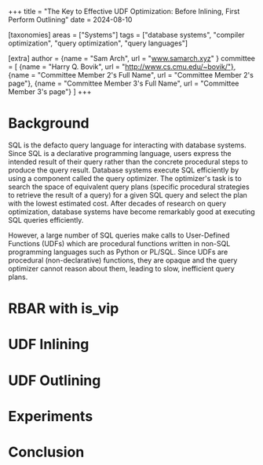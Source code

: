 +++
title = "The Key to Effective UDF Optimization: Before Inlining, First Perform Outlining"
date = 2024-08-10

[taxonomies]
areas = ["Systems"]
tags = ["database systems", "compiler optimization", "query optimization", "query languages"]

[extra]
author = {name = "Sam Arch", url = "www.samarch.xyz" }
committee = [
    {name = "Harry Q. Bovik", url = "http://www.cs.cmu.edu/~bovik/"},
    {name = "Committee Member 2's Full Name", url = "Committee Member 2's page"},
    {name = "Committee Member 3's Full Name", url = "Committee Member 3's page"}
]
+++

# Background

SQL is the defacto query language for interacting with database systems. Since SQL is a declarative programming language, users express the intended result of their query rather than the concrete procedural steps to produce the query result. Database systems execute SQL efficiently by using a component called the query optimizer. The optimizer's task is to search the space of equivalent query plans (specific procedural strategies to retrieve the result of a query) for a given SQL query and select the plan with the lowest estimated cost. After decades of research on query optimization, database systems have become remarkably good at executing SQL queries efficiently.

However, a large number of SQL queries make calls to User-Defined Functions (UDFs) which are procedural functions written in non-SQL programming languages such as Python or PL/SQL. Since UDFs are procedural (non-declarative) functions, they are opaque and the query optimizer cannot reason about them, leading to slow, inefficient query plans.

# RBAR with is_vip

# UDF Inlining

# UDF Outlining

# Experiments

# Conclusion
